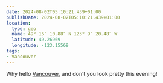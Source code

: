 ```yaml
---
date: 2024-08-02T05:10:21.439+01:00
publishDate: 2024-08-02T05:10:21.439+01:00
location:
  type: geo
  name: 49° 16′ 10.88″ N 123° 9′ 20.48″ W
  latitude: 49.26969
  longitude: -123.15569
tags:
- Vancouver
---
```


Why hello [Vancouver](/tags/vancouver), and don’t you look pretty this evening!
